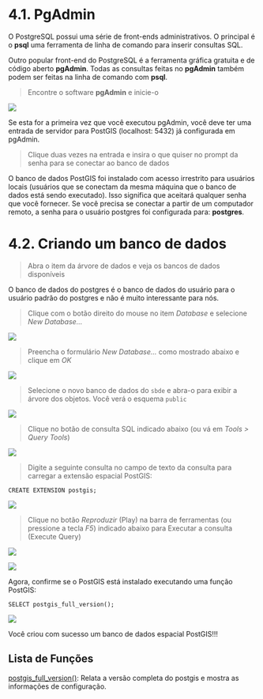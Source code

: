 ﻿# 4.1. PgAdmin

O PostgreSQL possui uma série de front-ends administrativos. O principal é o **psql** uma ferramenta de linha de comando para inserir consultas SQL.

Outro popular front-end do PostgreSQL é a ferramenta gráfica gratuita e de código aberto **pgAdmin**. Todas as consultas feitas no **pgAdmin** também podem ser feitas na linha de comando com **psql**.

>Encontre o software **pgAdmin** e inicie-o

![](https://github.com/deamorim2/sbde/blob/master/wiki/04/pgadmin_01.png)

Se esta for a primeira vez que você executou pgAdmin, você deve ter uma entrada de servidor para PostGIS (localhost: 5432) já configurada em pgAdmin.

>Clique duas vezes na entrada e insira o que quiser no prompt da senha para se conectar ao banco de dados

O banco de dados PostGIS foi instalado com acesso irrestrito para usuários locais (usuários que se conectam da mesma máquina que o banco de dados está sendo executado). Isso significa que aceitará qualquer senha que você fornecer. Se você precisa se conectar a partir de um computador remoto, a senha para o usuário postgres foi configurada para: **postgres**.

# 4.2. Criando um banco de dados

>Abra o item da árvore de dados e veja os bancos de dados disponíveis

O banco de dados do postgres é o banco de dados do usuário para o usuário padrão do postgres e não é muito interessante para nós.

>Clique com o botão direito do mouse no item _Database_ e selecione _New Database..._

![](https://github.com/deamorim2/sbde/blob/master/wiki/04/pgadmin_03.png)

>Preencha o formulário _New Database..._ como mostrado abaixo e clique em _OK_

![](https://github.com/deamorim2/sbde/blob/master/wiki/04/pgadmin_02.png)

>Selecione o novo banco de dados do `sbde` e abra-o para exibir a árvore dos objetos. Você verá o esquema `public`

![](https://github.com/deamorim2/sbde/blob/master/wiki/04/pgadmin_04.png)

>Clique no botão de consulta SQL indicado abaixo (ou vá em _Tools > Query Tools_)

![](https://github.com/deamorim2/sbde/blob/master/wiki/04/pgadmin_05.png)

>Digite a seguinte consulta no campo de texto da consulta para carregar a extensão espacial PostGIS:

    CREATE EXTENSION postgis;

![](https://github.com/deamorim2/sbde/blob/master/wiki/04/pgadmin_07.png)

>Clique no botão _Reproduzir_ (Play) na barra de ferramentas (ou pressione a tecla _F5_) indicado abaixo para Executar a consulta (Execute Query)

![](https://github.com/deamorim2/sbde/blob/master/wiki/04/pgadmin_06.png)

![](https://github.com/deamorim2/sbde/blob/master/wiki/04/pgadmin_08.png)

Agora, confirme se o PostGIS está instalado executando uma função PostGIS:

    SELECT postgis_full_version();

![](https://github.com/deamorim2/sbde/blob/master/wiki/04/pgadmin_09.png)

Você criou com sucesso um banco de dados espacial PostGIS!!!

## Lista de Funções

[postgis_full_version()](https://postgis.net/docs/PostGIS_Full_Version.html): Relata a versão completa do postgis e mostra as informações de configuração.